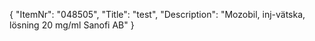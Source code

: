 {
  "ItemNr": "048505",
  "Title": "test",
  "Description": "Mozobil, inj-vätska, lösning 20 mg/ml Sanofi AB"
}